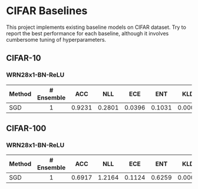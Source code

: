 # CIFAR Baselines

This project implements existing baseline models on CIFAR dataset.
Try to report the best performance for each baseline, although it involves cumbersome tuning of hyperparameters.

## CIFAR-10

### WRN28x1-BN-ReLU

| Method  | # Ensemble | ACC    | NLL    | ECE    | ENT    | KLD    | NLL-TS | ECE-TS | ENT-TS | TS     |
| :-      | :-:        | :-:    | :-:    | :-:    | :-:    | :-:    | :-:    | :-:    | :-:    | :-:    |
| SGD     | 1          | 0.9231 | 0.2801 | 0.0396 | 0.1031 | 0.0000 | 0.2346 | 0.0043 | 0.2476 | 1.6781 |

## CIFAR-100

### WRN28x1-BN-ReLU

| Method  | # Ensemble | ACC    | NLL    | ECE    | ENT    | KLD    | NLL-TS | ECE-TS | ENT-TS | TS     |
| :-      | :-:        | :-:    | :-:    | :-:    | :-:    | :-:    | :-:    | :-:    | :-:    | :-:    |
| SGD     | 1          | 0.6917 | 1.2164 | 0.1124 | 0.6259 | 0.0000 | 1.1002 | 0.0125 | 1.1395 | 1.5102 |
